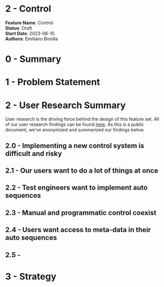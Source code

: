 # 2 - Control

**Feature Name**: Control <br />
**Status**: Draft <br />
**Start Date**: 2023-06-10 <br />
**Authors**: Emiliano Bonilla <br />

# 0 - Summary

# 1 - Problem Statement

# 2 - User Research Summary

User research is the driving force behind the design of this feature set. All of our
user research findings can be
found [here](https://drive.google.com/drive/u/0/folders/13Vc-G5CNzCwhxx9vNsHJLECK9Mrqz0if).
As this is a public document, we've anonymized and summarized our findings below.

## 2.0 - Implementing a new control system is difficult and risky

## 2.1 - Our users want to do a lot of things at once

## 2.2 - Test engineers want to implement auto sequences

## 2.3 - Manual and programmatic control coexist

## 2.4 - Users want access to meta-data in their auto sequences

## 2.5 -

# 3 - Strategy
